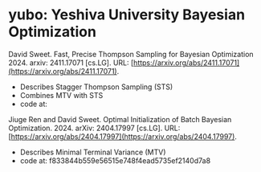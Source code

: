 # yubo: Yeshiva University Bayesian Optimization



David Sweet. Fast, Precise Thompson Sampling for Bayesian Optimization 2024.
arxiv: 2411.17071 [cs.LG]. URL: [https://arxiv.org/abs/2411.17071](https://arxiv.org/abs/2411.17071).
- Describes Stagger Thompson Sampling (STS)
- Combines MTV with STS
- code at: 

Jiuge Ren and David Sweet. Optimal Initialization of Batch Bayesian Optimization. 2024.
arXiv: 2404.17997 [cs.LG]. URL: [https://arxiv.org/abs/2404.17997](https://arxiv.org/abs/2404.17997).
- Describes Minimal Terminal Variance (MTV)
- code at: f833844b559e56515e748f4ead5735ef2140d7a8

